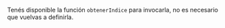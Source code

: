 Tenés disponible la función `obtenerIndice` para invocarla, no es necesario que vuelvas a definirla.